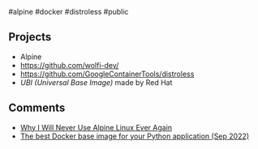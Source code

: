 #alpine #docker #distroless #public 

## Projects

- Alpine
- https://github.com/wolfi-dev/
- https://github.com/GoogleContainerTools/distroless
- _UBI (Universal Base Image)_ made by Red Hat

## Comments

- [Why I Will Never Use Alpine Linux Ever Again](https://martinheinz.dev/blog/92)
- [The best Docker base image for your Python application (Sep 2022)](https://pythonspeed.com/articles/base-image-python-docker-images/)
